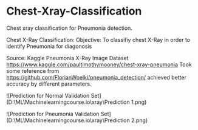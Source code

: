 # Chest-Xray-Classification
Chest xray classification for Pneumonia detection.

Chest X-Ray Classification:
Objective: To classifiy chest X-Ray in order to identify Pneumonia for diagonosis

Source: Kaggle Pneumonia X-Ray Image Dataset https://www.kaggle.com/paultimothymooney/chest-xray-pneumonia
Took some reference from  https://github.com/FlorianWoelki/pneumonia_detection/
achieved better accuracy by different parameters.

![Prediction for Normal Validation Set](D:\ML\Machinelearningcourse.io\xray\Prediction 1.png)

![Prediction for Pneumonia Validation Set](D:\ML\Machinelearningcourse.io\xray\Prediction 2.png)
